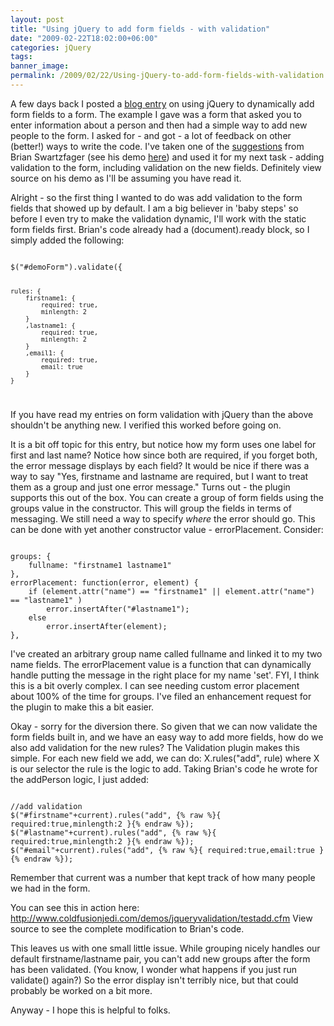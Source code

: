 ```yaml
---
layout: post
title: "Using jQuery to add form fields - with validation"
date: "2009-02-22T18:02:00+06:00"
categories: jQuery 
tags: 
banner_image: 
permalink: /2009/02/22/Using-jQuery-to-add-form-fields-with-validation
---
```


A few days back I posted a <a href="http://www.raymondcamden.com/index.cfm/2009/2/19/Using-jQuery-to-add-form-fields">blog entry</a> on using jQuery to dynamically add form fields to a form. The example I gave was a form that asked you to enter information about a person and then had a simple way to add new people to the form. I asked for - and got - a lot of feedback on other (better!) ways to write the code. I've taken one of the <a href="http://www.coldfusionjedi.com/index.cfm/2009/2/19/Using-jQuery-to-add-form-fields#c90BBF0C2-19B9-E658-9D653A9820F0D3BB">suggestions</a> from Brian Swartzfager (see his demo <a href="http://www.swartzfager.org/blog/demoFiles/clonedFields/">here</a>) and used it for my next task - adding validation to the form, including validation on the new fields. Definitely view source on his demo as I'll be assuming you have read it.
<!--more-->
Alright - so the first thing I wanted to do was add validation to the form fields that showed up by default. I am a big believer in 'baby steps' so before I even try to make the validation dynamic, I'll work with the static form fields first. Brian's code already had a (document).ready block, so I simply added the following:

<code>
$("#demoForm").validate({

	rules: {
		firstname1: {
			required: true,
			minlength: 2
		}
		,lastname1: {
			required: true,
			minlength: 2
		}
		,email1: {
			required: true,
			email: true
		}
	}
</code>

If you have read my entries on form validation with jQuery than the above shouldn't be anything new. I verified this worked before going on. 

It is a bit off topic for this entry, but notice how my form uses one label for first and last name? Notice how since both are required, if you forget both, the error message displays by each field? It would be nice if there was a way to say "Yes, firstname and lastname are required, but I want to treat them as a group and just one error message." Turns out - the plugin supports this out of the box. You can create a group of form fields using the groups value in the constructor. This will group the fields in terms of messaging. We still need a way to specify <i>where</i> the error should go. This can be done with yet another constructor value - errorPlacement. Consider:

<code>
groups: {
	fullname: "firstname1 lastname1"
},
errorPlacement: function(error, element) {
	if (element.attr("name") == "firstname1" || element.attr("name") == "lastname1" )	
		error.insertAfter("#lastname1");
	else
		error.insertAfter(element);
},
</code>

I've created an arbitrary group name called fullname and linked it to my two name fields. The errorPlacement value is a function that can dynamically handle putting the message in the right place for my name 'set'. FYI, I think this is a bit overly complex. I can see needing custom error placement about 100% of the time for groups. I've filed an enhancement request for the plugin to make this a bit easier. 

Okay - sorry for the diversion there. So given that we can now validate the form fields built in, and we have an easy way to add more fields, how do we also add validation for the new rules? The Validation plugin makes this simple. For each new field we add, we can do:  X.rules("add", rule) where X is our selector the rule is the logic to add. Taking Brian's code he wrote for the addPerson logic, I just added:

<code>
//add validation
$("#firstname"+current).rules("add", {% raw %}{ required:true,minlength:2 }{% endraw %});
$("#lastname"+current).rules("add", {% raw %}{ required:true,minlength:2 }{% endraw %});
$("#email"+current).rules("add", {% raw %}{ required:true,email:true }{% endraw %});
</code>

Remember that current was a number that kept track of how many people we had in the form.

You can see this in action here: <a href="http://www.coldfusionjedi.com/demos/jqueryvalidation/testadd.cfm">http://www.coldfusionjedi.com/demos/jqueryvalidation/testadd.cfm</a> View source to see the complete modification to Brian's code.

This leaves us with one small little issue. While grouping nicely handles our default firstname/lastname pair, you can't add new groups after the form has been validated. (You know, I wonder what happens if you just run validate() again?) So the error display isn't terribly nice, but that could probably be worked on a bit more.

Anyway - I hope this is helpful to folks.